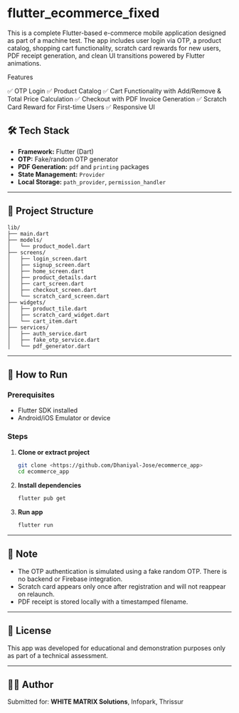 # flutter_ecommerce_fixed

This is a complete Flutter-based e-commerce mobile application designed as part of a machine test. The app includes user login via OTP, a product catalog, shopping cart functionality, scratch card rewards for new users, PDF receipt generation, and clean UI transitions powered by Flutter animations.

Features

✅ OTP Login 
✅ Product Catalog 
✅ Cart Functionality with Add/Remove & Total Price Calculation
✅ Checkout with PDF Invoice Generation
✅ Scratch Card Reward for First-time Users
✅ Responsive UI 

## 🛠️ Tech Stack

- **Framework:** Flutter (Dart)
- **OTP:** Fake/random OTP generator
- **PDF Generation:** `pdf` and `printing` packages
- **State Management:** `Provider`
- **Local Storage:** `path_provider`, `permission_handler`

---

## 📁 Project Structure

```
lib/
├── main.dart
├── models/
│   └── product_model.dart
├── screens/
│   ├── login_screen.dart
│   ├── signup_screen.dart
│   ├── home_screen.dart
│   ├── product_details.dart
│   ├── cart_screen.dart
│   ├── checkout_screen.dart
│   └── scratch_card_screen.dart
├── widgets/
│   ├── product_tile.dart
│   ├── scratch_card_widget.dart
│   └── cart_item.dart
├── services/
│   ├── auth_service.dart
│   ├── fake_otp_service.dart
│   └── pdf_generator.dart
```

---

## 🧪 How to Run

### Prerequisites
- Flutter SDK installed
- Android/iOS Emulator or device

### Steps

1. **Clone or extract project**  
   ```bash
   git clone <https://github.com/Dhaniyal-Jose/ecommerce_app>
   cd ecommerce_app
   ```

2. **Install dependencies**  
   ```bash
   flutter pub get
   ```

3. **Run app**  
   ```bash
   flutter run
   ```

---

## 📝 Note

- The OTP authentication is simulated using a fake random OTP. There is no backend or Firebase integration.
- Scratch card appears only once after registration and will not reappear on relaunch.
- PDF receipt is stored locally with a timestamped filename.

---

## 📄 License

This app was developed for educational and demonstration purposes only as part of a technical assessment.

---

## 👨‍💻 Author

Submitted for: **WHITE MATRIX Solutions**, Infopark, Thrissur  


